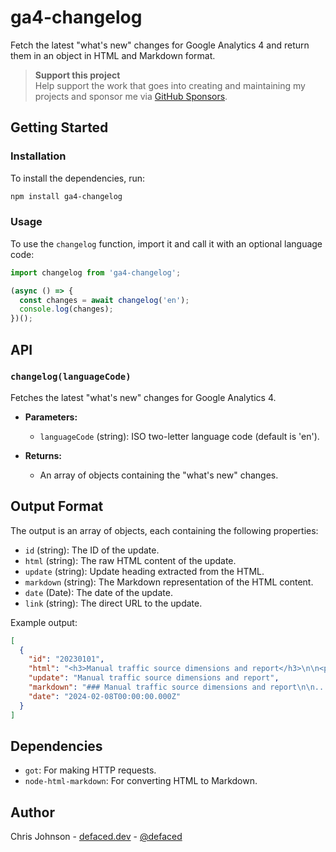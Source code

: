 # ga4-changelog

Fetch the latest "what's new" changes for Google Analytics 4 and return them in an object in HTML and Markdown format.

> **Support this project** <br/> Help support the work that goes into creating and maintaining my projects and sponsor me via [GitHub Sponsors](https://github.com/sponsors/workeffortwaste/).

## Getting Started

### Installation

To install the dependencies, run:

```sh
npm install ga4-changelog
```

### Usage

To use the `changelog` function, import it and call it with an optional language code:

```javascript
import changelog from 'ga4-changelog';

(async () => {
  const changes = await changelog('en');
  console.log(changes);
})();
```

## API

### `changelog(languageCode)`

Fetches the latest "what's new" changes for Google Analytics 4.

- **Parameters:**
  - `languageCode` (string): ISO two-letter language code (default is 'en').

- **Returns:**
  - An array of objects containing the "what's new" changes.

## Output Format

The output is an array of objects, each containing the following properties:

- `id` (string): The ID of the update.
- `html` (string): The raw HTML content of the update.
- `update` (string): Update heading extracted from the HTML.
- `markdown` (string): The Markdown representation of the HTML content.
- `date` (Date): The date of the update.
- `link` (string): The direct URL to the update.

Example output:

```json
[
  {
    "id": "20230101",
    "html": "<h3>Manual traffic source dimensions and report</h3>\n\n<p>...",
    "update": "Manual traffic source dimensions and report",
    "markdown": "### Manual traffic source dimensions and report\n\n...",
    "date": "2024-02-08T00:00:00.000Z"
  }
]
```

## Dependencies

- `got`: For making HTTP requests.
- `node-html-markdown`: For converting HTML to Markdown.

## Author

Chris Johnson - [defaced.dev](https://defaced.dev) - [@defaced](http://twitter.co.uk/defaced/)
            
